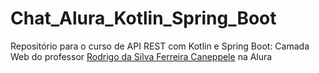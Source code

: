 # Chat_Alura_Kotlin_Spring_Boot
Repositório para o  curso de API REST com Kotlin e Spring Boot: Camada Web do professor [Rodrigo da Silva Ferreira Caneppele](https://github.com/rcaneppele) na Alura
